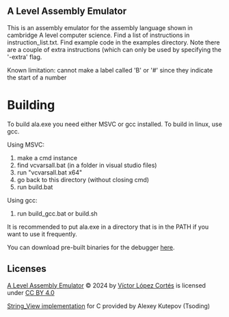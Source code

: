 ## A Level Assembly Emulator

This is an assembly emulator for the assembly language shown in cambridge A level computer science. Find a list of instructions in instruction_list.txt. Find example code in the examples directory. Note there are a couple of extra instructions (which can only be used by specifying the '-extra' flag.

Known limitation: cannot make a label called 'B' or '#' since they indicate the start of a number

# Building

To build ala.exe you need either MSVC or gcc installed.
To build in linux, use gcc.

Using MSVC:
1. make a cmd instance
2. find vcvarsall.bat (in a folder in visual studio files)
3. run "vcvarsall.bat x64"
3. go back to this directory (without closing cmd)
4. run build.bat

Using gcc:
1. run build_gcc.bat or build.sh

It is recommended to put ala.exe in a directory that is in the PATH if you want to use it frequently.

You can download pre-built binaries for the debugger [here](https://github.com/victor-Lopez25/A-Level-Assembly-Emulator/releases).

## Licenses

[A Level Assembly Emulator]() © 2024 by [Víctor López Cortés](https://github.com/victor-Lopez25) is licensed under [CC BY 4.0](https://creativecommons.org/licenses/by/4.0/)

[String_View implementation](https://github.com/tsoding/sv) for C provided by Alexey Kutepov (Tsoding)
